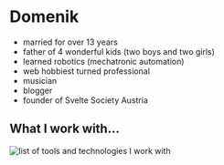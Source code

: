 # Domenik

- married for over 13 years
- father of 4 wonderful kids (two boys and two girls)
- learned robotics (mechatronic automation)
- web hobbiest turned professional
- musician
- blogger
- founder of Svelte Society Austria

## What I work with...

![list of tools and technologies I work with](https://skillicons.dev/icons?perline=5&i=ts,svelte,html,css,js,vscode,tailwind,nuxtjs,vue,git,gitlab,github,cloudflare,postman,supabase,")


<!--
**dreitzner/dreitzner** is a ✨ _special_ ✨ repository because its `README.md` (this file) appears on your GitHub profile.

Here are some ideas to get you started:

- 🔭 I’m currently working on ...
- 🌱 I’m currently learning ...
- 👯 I’m looking to collaborate on ...
- 🤔 I’m looking for help with ...
- 💬 Ask me about ...
- 📫 How to reach me: ...
- 😄 Pronouns: ...
- ⚡ Fun fact: ...
-->
